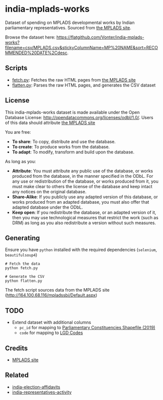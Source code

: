 # india-mplads-works

Dataset of spending on MPLADS developmental works by Indian parliamentary representatives. Sourced from [the MPLADS site](http://164.100.68.116/mpladssbi/Default.aspx).

Browse the dataset here: <https://flatgithub.com/Vonter/india-mplads-works?filename=csv/MPLADS.csv&stickyColumnName=MP%20NAME&sort=RECOMMENDED%20DATE%2Cdesc>.

## Scripts

- [fetch.py](fetch.py): Fetches the raw HTML pages from [the MPLADS site](http://164.100.68.116/mpladssbi/Default.aspx)
- [flatten.py](flatten.py): Parses the raw HTML pages, and generates the CSV dataset

## License

This india-mplads-works dataset is made available under the Open Database License: http://opendatacommons.org/licenses/odbl/1.0/. 
Users of this data should attribute [the MPLADS site](http://164.100.68.116/mpladssbi/Default.aspx)

You are free:

* **To share**: To copy, distribute and use the database.
* **To create**: To produce works from the database.
* **To adapt**: To modify, transform and build upon the database.

As long as you:

* **Attribute**: You must attribute any public use of the database, or works produced from the database, in the manner specified in the ODbL. For any use or redistribution of the database, or works produced from it, you must make clear to others the license of the database and keep intact any notices on the original database.
* **Share-Alike**: If you publicly use any adapted version of this database, or works produced from an adapted database, you must also offer that adapted database under the ODbL.
* **Keep open**: If you redistribute the database, or an adapted version of it, then you may use technological measures that restrict the work (such as DRM) as long as you also redistribute a version without such measures.

## Generating

Ensure you have `python` installed with the required dependencies (`selenium`, `beautifulsoup4`)

```
# Fetch the data
python fetch.py

# Generate the CSV
python flatten.py
```

The fetch script sources data from the MPLADS site (http://164.100.68.116/mpladssbi/Default.aspx)

## TODO

- Extend dataset with additional columns
  - `pc_id` for mapping to [Parliamentary Constituencies Shapefile (2019)](https://github.com/datameet/maps/blob/master/parliamentary-constituencies/india_pc_2019_simplified.geojson)
  - `code` for mapping to [LGD Codes](https://ramseraph.github.io/opendata/lgd/)

## Credits

- [MPLADS site](http://164.100.68.116/mpladssbi/Default.aspx)

## Related

- [india-election-affidavits](https://github.com/Vonter/india-election-affidavits)
- [india-representatives-activity](https://github.com/Vonter/india-representatives-activity)
